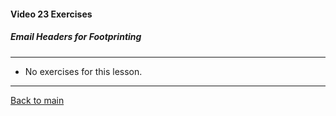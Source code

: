 #### Video 23 Exercises

##### Email Headers for Footprinting

---

- No exercises for this lesson.
  
---

[Back to main](https://github.com/rot0xd/CBTNuggets/blob/master/CEHv9/README.md)

